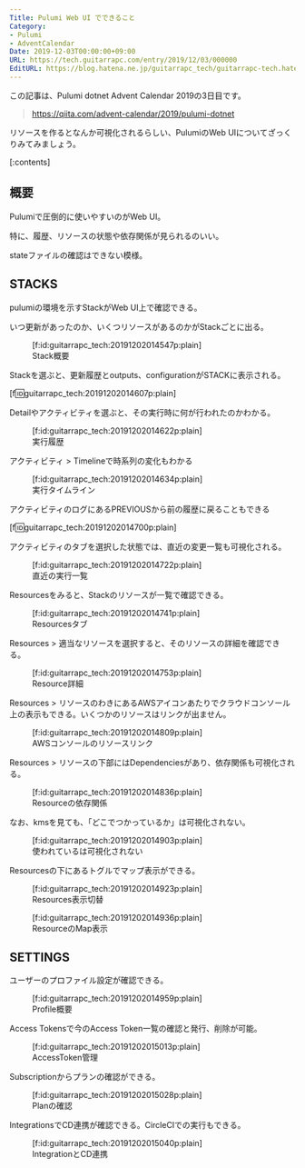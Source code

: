 ```yaml
---
Title: Pulumi Web UI でできること
Category:
- Pulumi
- AdventCalendar
Date: 2019-12-03T00:00:00+09:00
URL: https://tech.guitarrapc.com/entry/2019/12/03/000000
EditURL: https://blog.hatena.ne.jp/guitarrapc_tech/guitarrapc-tech.hatenablog.com/atom/entry/26006613474750684
---
```


この記事は、Pulumi dotnet Advent Calendar 2019の3日目です。

> https://qiita.com/advent-calendar/2019/pulumi-dotnet

リソースを作るとなんか可視化されるらしい、PulumiのWeb UIについてざっくりみてみましょう。

[:contents]

## 概要

Pulumiで圧倒的に使いやすいのがWeb UI。

特に、履歴、リソースの状態や依存関係が見られるのいい。

stateファイルの確認はできない模様。

## STACKS

pulumiの環境を示すStackがWeb UI上で確認できる。

いつ更新があったのか、いくつリソースがあるのかがStackごとに出る。

<figure class="figure-image figure-image-fotolife" title="Stack概要">[f:id:guitarrapc_tech:20191202014547p:plain]<figcaption>Stack概要</figcaption></figure>

Stackを選ぶと、更新履歴とoutputs、configurationがSTACKに表示される。

[f:id:guitarrapc_tech:20191202014607p:plain]

Detailやアクティビティを選ぶと、その実行時に何が行われたのかわかる。

<figure class="figure-image figure-image-fotolife" title="実行履歴">[f:id:guitarrapc_tech:20191202014622p:plain]<figcaption>実行履歴</figcaption></figure>

アクティビティ > Timelineで時系列の変化もわかる

<figure class="figure-image figure-image-fotolife" title="実行タイムライン">[f:id:guitarrapc_tech:20191202014634p:plain]<figcaption>実行タイムライン</figcaption></figure>

アクティビティのログにあるPREVIOUSから前の履歴に戻ることもできる

[f:id:guitarrapc_tech:20191202014700p:plain]

アクティビティのタブを選択した状態では、直近の変更一覧も可視化される。

<figure class="figure-image figure-image-fotolife" title="直近の実行一覧">[f:id:guitarrapc_tech:20191202014722p:plain]<figcaption>直近の実行一覧</figcaption></figure>

Resourcesをみると、Stackのリソースが一覧で確認できる。

<figure class="figure-image figure-image-fotolife" title="Resourcesタブ">[f:id:guitarrapc_tech:20191202014741p:plain]<figcaption>Resourcesタブ</figcaption></figure>

Resources > 適当なリソースを選択すると、そのリソースの詳細を確認できる。

<figure class="figure-image figure-image-fotolife" title="Resource詳細">[f:id:guitarrapc_tech:20191202014753p:plain]<figcaption>Resource詳細</figcaption></figure>

Resources > リソースのわきにあるAWSアイコンあたりでクラウドコンソール上の表示もできる。いくつかのリソースはリンクが出ません。

<figure class="figure-image figure-image-fotolife" title="AWSコンソールのリソースリンク">[f:id:guitarrapc_tech:20191202014809p:plain]<figcaption>AWSコンソールのリソースリンク</figcaption></figure>

Resources > リソースの下部にはDependenciesがあり、依存関係も可視化される。

<figure class="figure-image figure-image-fotolife" title="Resourceの依存関係">[f:id:guitarrapc_tech:20191202014836p:plain]<figcaption>Resourceの依存関係</figcaption></figure>

なお、kmsを見ても、「どこでつかっているか」は可視化されない。

<figure class="figure-image figure-image-fotolife" title="使われているは可視化されない">[f:id:guitarrapc_tech:20191202014903p:plain]<figcaption>使われているは可視化されない</figcaption></figure>

Resourcesの下にあるトグルでマップ表示ができる。

<figure class="figure-image figure-image-fotolife" title="Resources表示切替">[f:id:guitarrapc_tech:20191202014923p:plain]<figcaption>Resources表示切替</figcaption></figure>

<figure class="figure-image figure-image-fotolife" title="ResourceのMap表示">[f:id:guitarrapc_tech:20191202014936p:plain]<figcaption>ResourceのMap表示</figcaption></figure>


## SETTINGS

ユーザーのプロファイル設定が確認できる。

<figure class="figure-image figure-image-fotolife" title="Profile概要">[f:id:guitarrapc_tech:20191202014959p:plain]<figcaption>Profile概要</figcaption></figure>

Access Tokensで今のAccess Token一覧の確認と発行、削除が可能。

<figure class="figure-image figure-image-fotolife" title="AccessToken管理">[f:id:guitarrapc_tech:20191202015013p:plain]<figcaption>AccessToken管理</figcaption></figure>

Subscriptionからプランの確認ができる。

<figure class="figure-image figure-image-fotolife" title="Planの確認">[f:id:guitarrapc_tech:20191202015028p:plain]<figcaption>Planの確認</figcaption></figure>

IntegrationsでCD連携が確認できる。CircleCIでの実行もできる。

<figure class="figure-image figure-image-fotolife" title="IntegrationとCD連携">[f:id:guitarrapc_tech:20191202015040p:plain]<figcaption>IntegrationとCD連携</figcaption></figure>
